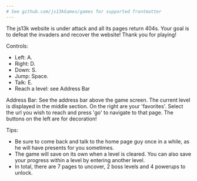 ```yaml
---
# See github.com/js13kGames/games for supported frontmatter
---
```

The js13k website is under attack and all its pages return 404s. Your goal is to defeat the invaders and recover the website! 
Thank you for playing!



Controls:
- Left: A. 
- Right: D. 
- Down: S. 
- Jump: Space.
- Talk: E.
- Reach a level: see Address Bar


Address Bar:
See the address bar above the game screen. The current level is displayed in the middle section. On the right are your 'favorites'. Select the url you wish to reach and press 'go' to navigate to that page. The buttons on the left are for decoration!


Tips:
- Be sure to come back and talk to the home page guy once in a while, as he will have presents for you sometimes. 
- The game will save on its own when a level is cleared. You can also save your progress within a level by entering another level. 
- In total, there are 7 pages to uncover, 2 boss levels and 4 powerups to unlock.